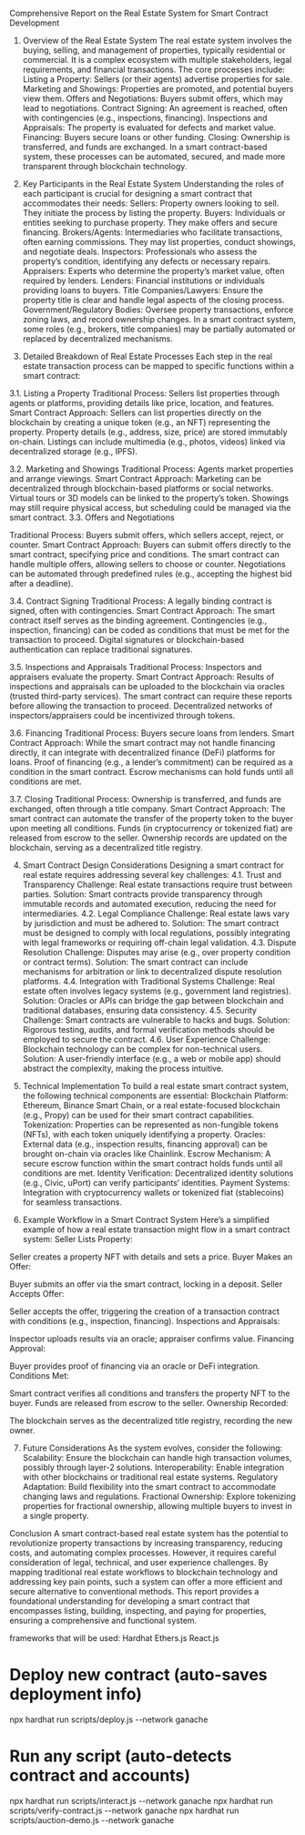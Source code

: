 Comprehensive Report on the Real Estate System for Smart Contract Development



1. Overview of the Real Estate System
The real estate system involves the buying, selling, and management of properties, typically residential or commercial. It is a complex ecosystem with multiple stakeholders, legal requirements, and financial transactions. The core processes include:
Listing a Property: Sellers (or their agents) advertise properties for sale.
Marketing and Showings: Properties are promoted, and potential buyers view them.
Offers and Negotiations: Buyers submit offers, which may lead to negotiations.
Contract Signing: An agreement is reached, often with contingencies (e.g., inspections, financing).
Inspections and Appraisals: The property is evaluated for defects and market value.
Financing: Buyers secure loans or other funding.
Closing: Ownership is transferred, and funds are exchanged.
In a smart contract-based system, these processes can be automated, secured, and made more transparent through blockchain technology.



2. Key Participants in the Real Estate System
Understanding the roles of each participant is crucial for designing a smart contract that accommodates their needs:
Sellers: Property owners looking to sell. They initiate the process by listing the property.
Buyers: Individuals or entities seeking to purchase property. They make offers and secure financing.
Brokers/Agents: Intermediaries who facilitate transactions, often earning commissions. They may list properties, conduct showings, and negotiate deals.
Inspectors: Professionals who assess the property’s condition, identifying any defects or necessary repairs.
Appraisers: Experts who determine the property’s market value, often required by lenders.
Lenders: Financial institutions or individuals providing loans to buyers.
Title Companies/Lawyers: Ensure the property title is clear and handle legal aspects of the closing process.
Government/Regulatory Bodies: Oversee property transactions, enforce zoning laws, and record ownership changes.
In a smart contract system, some roles (e.g., brokers, title companies) may be partially automated or replaced by decentralized mechanisms.





3. Detailed Breakdown of Real Estate Processes
Each step in the real estate transaction process can be mapped to specific functions within a smart contract:



3.1. Listing a Property
Traditional Process: Sellers list properties through agents or platforms, providing details like price, location, and features.
Smart Contract Approach:
Sellers can list properties directly on the blockchain by creating a unique token (e.g., an NFT) representing the property.
Property details (e.g., address, size, price) are stored immutably on-chain.
Listings can include multimedia (e.g., photos, videos) linked via decentralized storage (e.g., IPFS).




3.2. Marketing and Showings
Traditional Process: Agents market properties and arrange viewings.
Smart Contract Approach:
Marketing can be decentralized through blockchain-based platforms or social networks.
Virtual tours or 3D models can be linked to the property’s token.
Showings may still require physical access, but scheduling could be managed via the smart contract.
3.3. Offers and Negotiations




Traditional Process: Buyers submit offers, which sellers accept, reject, or counter.
Smart Contract Approach:
Buyers can submit offers directly to the smart contract, specifying price and conditions.
The smart contract can handle multiple offers, allowing sellers to choose or counter.
Negotiations can be automated through predefined rules (e.g., accepting the highest bid after a deadline).





3.4. Contract Signing
Traditional Process: A legally binding contract is signed, often with contingencies.
Smart Contract Approach:
The smart contract itself serves as the binding agreement.
Contingencies (e.g., inspection, financing) can be coded as conditions that must be met for the transaction to proceed.
Digital signatures or blockchain-based authentication can replace traditional signatures.






3.5. Inspections and Appraisals
Traditional Process: Inspectors and appraisers evaluate the property.
Smart Contract Approach:
Results of inspections and appraisals can be uploaded to the blockchain via oracles (trusted third-party services).
The smart contract can require these reports before allowing the transaction to proceed.
Decentralized networks of inspectors/appraisers could be incentivized through tokens.





3.6. Financing
Traditional Process: Buyers secure loans from lenders.
Smart Contract Approach:
While the smart contract may not handle financing directly, it can integrate with decentralized finance (DeFi) platforms for loans.
Proof of financing (e.g., a lender’s commitment) can be required as a condition in the smart contract.
Escrow mechanisms can hold funds until all conditions are met.





3.7. Closing
Traditional Process: Ownership is transferred, and funds are exchanged, often through a title company.
Smart Contract Approach:
The smart contract can automate the transfer of the property token to the buyer upon meeting all conditions.
Funds (in cryptocurrency or tokenized fiat) are released from escrow to the seller.
Ownership records are updated on the blockchain, serving as a decentralized title registry.




4. Smart Contract Design Considerations
Designing a smart contract for real estate requires addressing several key challenges:
4.1. Trust and Transparency
Challenge: Real estate transactions require trust between parties.
Solution: Smart contracts provide transparency through immutable records and automated execution, reducing the need for intermediaries.
4.2. Legal Compliance
Challenge: Real estate laws vary by jurisdiction and must be adhered to.
Solution: The smart contract must be designed to comply with local regulations, possibly integrating with legal frameworks or requiring off-chain legal validation.
4.3. Dispute Resolution
Challenge: Disputes may arise (e.g., over property condition or contract terms).
Solution: The smart contract can include mechanisms for arbitration or link to decentralized dispute resolution platforms.
4.4. Integration with Traditional Systems
Challenge: Real estate often involves legacy systems (e.g., government land registries).
Solution: Oracles or APIs can bridge the gap between blockchain and traditional databases, ensuring data consistency.
4.5. Security
Challenge: Smart contracts are vulnerable to hacks and bugs.
Solution: Rigorous testing, audits, and formal verification methods should be employed to secure the contract.
4.6. User Experience
Challenge: Blockchain technology can be complex for non-technical users.
Solution: A user-friendly interface (e.g., a web or mobile app) should abstract the complexity, making the process intuitive.





5. Technical Implementation
To build a real estate smart contract system, the following technical components are essential:
Blockchain Platform: Ethereum, Binance Smart Chain, or a real estate-focused blockchain (e.g., Propy) can be used for their smart contract capabilities.
Tokenization: Properties can be represented as non-fungible tokens (NFTs), with each token uniquely identifying a property.
Oracles: External data (e.g., inspection results, financing approval) can be brought on-chain via oracles like Chainlink.
Escrow Mechanism: A secure escrow function within the smart contract holds funds until all conditions are met.
Identity Verification: Decentralized identity solutions (e.g., Civic, uPort) can verify participants’ identities.
Payment Systems: Integration with cryptocurrency wallets or tokenized fiat (stablecoins) for seamless transactions.





6. Example Workflow in a Smart Contract System
Here’s a simplified example of how a real estate transaction might flow in a smart contract system:
Seller Lists Property:


Seller creates a property NFT with details and sets a price.
Buyer Makes an Offer:


Buyer submits an offer via the smart contract, locking in a deposit.
Seller Accepts Offer:


Seller accepts the offer, triggering the creation of a transaction contract with conditions (e.g., inspection, financing).
Inspections and Appraisals:


Inspector uploads results via an oracle; appraiser confirms value.
Financing Approval:


Buyer provides proof of financing via an oracle or DeFi integration.
Conditions Met:


Smart contract verifies all conditions and transfers the property NFT to the buyer.
Funds are released from escrow to the seller.
Ownership Recorded:


The blockchain serves as the decentralized title registry, recording the new owner.






7. Future Considerations
As the system evolves, consider the following:
Scalability: Ensure the blockchain can handle high transaction volumes, possibly through layer-2 solutions.
Interoperability: Enable integration with other blockchains or traditional real estate systems.
Regulatory Adaptation: Build flexibility into the smart contract to accommodate changing laws and regulations.
Fractional Ownership: Explore tokenizing properties for fractional ownership, allowing multiple buyers to invest in a single property.

Conclusion
A smart contract-based real estate system has the potential to revolutionize property transactions by increasing transparency, reducing costs, and automating complex processes. However, it requires careful consideration of legal, technical, and user experience challenges. By mapping traditional real estate workflows to blockchain technology and addressing key pain points, such a system can offer a more efficient and secure alternative to conventional methods.
This report provides a foundational understanding for developing a smart contract that encompasses listing, building, inspecting, and paying for properties, ensuring a comprehensive and functional system.







frameworks that will be used:
Hardhat
Ethers.js
React.js



# Deploy new contract (auto-saves deployment info)
npx hardhat run scripts/deploy.js --network ganache

# Run any script (auto-detects contract and accounts)
npx hardhat run scripts/interact.js --network ganache
npx hardhat run scripts/verify-contract.js --network ganache
npx hardhat run scripts/auction-demo.js --network ganache



